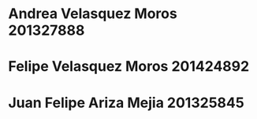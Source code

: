# Andrea Velasquez Moros 201327888
# Felipe Velasquez Moros 201424892
# Juan Felipe Ariza Mejia 201325845
